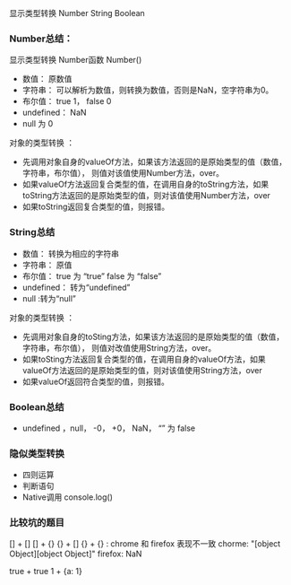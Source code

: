 <!-- https://kaiwu.lagou.com/course/courseInfo.htm?courseId=601#/detail/pc?id=6174 -->
显示类型转换
Number
String
Boolean

### Number总结： 
显示类型转换 Number函数 Number()
- 数值： 原数值
- 字符串： 可以解析为数值，则转换为数值，否则是NaN，空字符串为0。
- 布尔值： true 1， false 0
- undefined： NaN
- null 为 0 

对象的类型转换 ： 

- 先调用对象自身的valueOf方法，如果该方法返回的是原始类型的值（数值，字符串，布尔值）， 则值对该值使用Number方法，over。
- 如果valueOf方法返回复合类型的值，在调用自身的toString方法，如果toString方法返回的是原始类型的值，则对该值使用Number方法，over
- 如果toString返回复合类型的值，则报错。

### String总结
- 数值： 转换为相应的字符串
- 字符串： 原值
- 布尔值： true 为 “true” false 为 “false” 
- undefined： 转为“undefined”
- null :转为“null”

对象的类型转换 ： 

- 先调用对象自身的toSting方法，如果该方法返回的是原始类型的值（数值，字符串，布尔值）， 则值对改值使用String方法，over。
- 如果toSting方法返回复合类型的值，在调用自身的valueOf方法，如果valueOf方法返回的是原始类型的值，则对该值使用String方法，over
- 如果valueOf返回符合类型的值，则报错。

### Boolean总结
- undefined ，null， -0， +0， NaN， “” 为 false 

### 隐似类型转换
- 四则运算
- 判断语句
- Native调用 console.log()


### 比较坑的题目

[] + []
[] + {}
{} + []
{} + {}  :  chrome 和 firefox 表现不一致
chorme: "[object Object][object Object]"
firefox: NaN

true + true
1 + {a: 1}
